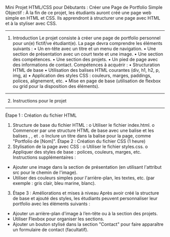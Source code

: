 Mini Projet HTML/CSS pour Débutants : Créer une Page de Portfolio Simple
Objectif :
À la fin de ce projet, les étudiants auront créé une page web simple en HTML et CSS. Ils apprendront à structurer une page avec HTML et à la styliser avec CSS.
________________________________________
1. Introduction
Le projet consiste à créer une page de portfolio personnel pour un(e) fictif/ve étudiant(e). La page devra comprendre les éléments suivants :
•	Un en-tête avec un titre et un menu de navigation.
•	Une section de présentation avec un court texte et une image.
•	Une section des compétences.
•	Une section des projets.
•	Un pied de page avec des informations de contact.
Compétences à acquérir :
•	Structuration HTML de base
•	Utilisation des balises HTML courantes (div, h1, h2, p, img, a)
•	Application des styles CSS : couleurs, marges, paddings, polices, alignement, etc.
•	Mise en page de base (utilisation de flexbox ou grid pour la disposition des éléments).
________________________________________
2. Instructions pour le projet
________________________________________
Étape 1 : Création du fichier HTML 
1.	Structure de base du fichier HTML :
o	Utiliser le fichier index.html.
o	Commencer par une structure HTML de base avec une balise <!DOCTYPE html> et les balises <html>, <head>, et <body>.
o	Inclure un titre dans la balise <head> pour la page, comme "Portfolio de [Nom]".
Étape 2 : Création du fichier CSS (1 heure)
2.	Stylisation de la page avec CSS :
o	Utiliser le fichier styles.css.
o	Appliquer des styles de base : polices, couleurs, marges, etc.
Instructions supplémentaires :
-	Ajouter une image dans la section de présentation (en utilisant l'attribut src pour le chemin de l'image).
-	Utiliser des couleurs simples pour l'arrière-plan, les textes, etc. (par exemple : gris clair, bleu marine, blanc).

3.	Étape 3 : Améliorations et mises à niveau 
Après avoir créé la structure de base et ajouté des styles, les étudiants peuvent personnaliser leur portfolio avec les éléments suivants :
-	Ajouter un arrière-plan d'image à l’en-tête ou à la section des projets.
-	Utiliser Flexbox pour organiser les sections.
-	Ajouter un bouton stylisé dans la section "Contact" pour faire apparaître un formulaire de contact (facultatif).
